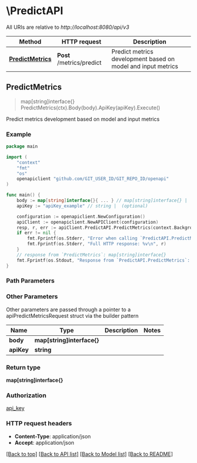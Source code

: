 # \PredictAPI

All URIs are relative to *http://localhost:8080/api/v3*

Method | HTTP request | Description
------------- | ------------- | -------------
[**PredictMetrics**](PredictAPI.md#PredictMetrics) | **Post** /metrics/predict | Predict metrics development based on model and input metrics



## PredictMetrics

> map[string]interface{} PredictMetrics(ctx).Body(body).ApiKey(apiKey).Execute()

Predict metrics development based on model and input metrics



### Example

```go
package main

import (
	"context"
	"fmt"
	"os"
	openapiclient "github.com/GIT_USER_ID/GIT_REPO_ID/openapi"
)

func main() {
	body := map[string]interface{}{ ... } // map[string]interface{} | 
	apiKey := "apiKey_example" // string |  (optional)

	configuration := openapiclient.NewConfiguration()
	apiClient := openapiclient.NewAPIClient(configuration)
	resp, r, err := apiClient.PredictAPI.PredictMetrics(context.Background()).Body(body).ApiKey(apiKey).Execute()
	if err != nil {
		fmt.Fprintf(os.Stderr, "Error when calling `PredictAPI.PredictMetrics``: %v\n", err)
		fmt.Fprintf(os.Stderr, "Full HTTP response: %v\n", r)
	}
	// response from `PredictMetrics`: map[string]interface{}
	fmt.Fprintf(os.Stdout, "Response from `PredictAPI.PredictMetrics`: %v\n", resp)
}
```

### Path Parameters



### Other Parameters

Other parameters are passed through a pointer to a apiPredictMetricsRequest struct via the builder pattern


Name | Type | Description  | Notes
------------- | ------------- | ------------- | -------------
 **body** | **map[string]interface{}** |  | 
 **apiKey** | **string** |  | 

### Return type

**map[string]interface{}**

### Authorization

[api_key](../README.md#api_key)

### HTTP request headers

- **Content-Type**: application/json
- **Accept**: application/json

[[Back to top]](#) [[Back to API list]](../README.md#documentation-for-api-endpoints)
[[Back to Model list]](../README.md#documentation-for-models)
[[Back to README]](../README.md)

